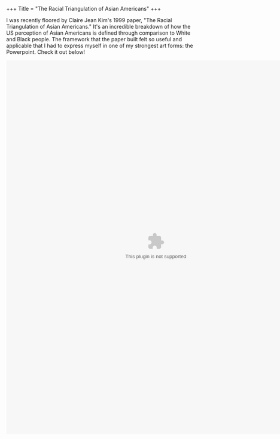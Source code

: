+++
Title = "The Racial Triangulation of Asian Americans"
+++

I was recently floored by Claire Jean Kim's 1999 paper, "The Racial Triangulation of Asian Americans." It's an incredible breakdown of how the US perception of Asian Americans is defined through comparison to White and Black people. The framework that the paper built felt so useful and applicable that I had to express myself in one of my strongest art forms: the Powerpoint. Check it out below! 

<embed src="Racial Triangulation Theory.pptx" width="800px" height="1000px" />